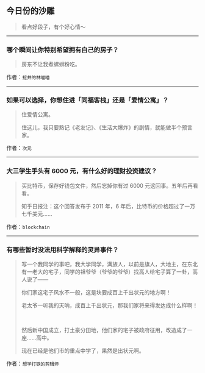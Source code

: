 ## 今日份的沙雕

> 看点好段子，有个好心情～


 
---

### 哪个瞬间让你特别希望拥有自己的房子？

> 房东不让我煮螺蛳粉吃。


作者：`挖井的林喵喵`

---

### 如果可以选择，你想住进「同福客栈」还是「爱情公寓」？

> 住爱情公寓。
> 
> 住这儿，我只要熟记《老友记》、《生活大爆炸》的剧情，就能做半个预言家。


作者：`次元`

---

### 大三学生手头有 6000 元，有什么好的理财投资建议？

> 买比特币，保存好钱包文件，然后忘掉你有过 6000 元这回事。五年后再看看。
> 
> 知乎日报注：这个回答发布于 2011 年，6 年后，比特币的价格超过了一万七千美元……


作者：`blockchain`

---

### 有哪些暂时没法用科学解释的灵异事件？

> 写一个我同学的事吧，我大学同学，满族人，以前是旗人，大地主，在东北有一老大的宅子，同学的祖爷爷（爷爷的爷爷）找高人给宅子算了一卦，高人说了——
> 
> 你们家这宅子风水不一般，这是块要成百上千出状元的地方啊！
> 
> 老太爷一听我的天呐，成百上千出状元，那我们家将来得发达成什么样啊！
> 
>  
> 
> 然后新中国成立，打土豪分田地，他们家的宅子被政府征用，改造成了一座……高中。
> 
> 现在已经是他们市的重点中学了，果然是出状元啊。


作者：`想学打铁的剪辑师`